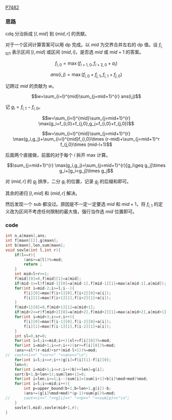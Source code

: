 [P7482](https://www.luogu.com.cn/problem/P7482)

### 思路

cdq 分治拆成 $[l,mid]$ 到 $(mid,r]$ 的贡献。

对于一个区间计算答案可以用 dp 完成。以 $mid$ 为交界合并左右的 dp 值。设 $f_{i,0/1}$ 表示区间 $[i,mid]$ 或区间 $(mid,i]$，是否选 $mid$ 或 $mid+1$ 的答案。

$$f_{i,0}=\max (f_{i+1,0},f_{i+2,0}+a_i)$$

$$ans(i,j)=\max (f_{i,0}+f_{j,1},f_{i,1}+f_{j,0})$$

记跨过 $mid$ 的贡献为 $w$。

$$w=\sum_{i=l}^{mid}\sum_{j=mid+1}^{r} ans(i,j)$$

记 $g_i=f_{i,1}-f_{i,0}$。

$$w=\sum_{i=l}^{mid}\sum_{j=mid+1}^{r} \max(g_i+f_{i,0}+f_{j,0},g_j+f_{i,0}+f_{j,0})$$

$$w=\sum_{i=l}^{mid}\sum_{j=mid+1}^{r} \max(g_i,g_j)+\sum_{i=l}^{mid}f_{i,0}\times (r-mid)+\sum_{j=mid+1}^r f_{j,0}\times (mid-l+1)$$

后面两个直接做，前面的对于每个 $i$ 拆开 max 计算。

$$\sum_{j=mid+1}^{r} \max(g_i,g_j)=\sum_{j=mid+1}^{r}[g_i\geq g_j]\times g_i+[g_i<g_j]\times g_j$$


对 $(mid,r]$ 的 $g_j$ 排序，二分 $g_i$ 的位置，记录 $g_j$ 的后缀和即可。

其余的递归 $[l,mid]$ 和 $(mid,r]$ 解决。

然后发现一个 sub 都没过。原因是不一定一定要选 $mid$ 和 $mid+1$，将 $f_{i,1}$ 的定义改为区间不考虑任何限制的最大值，强行当作选 $mid$ 位置即可。

### code

```cpp
int n,a[maxn],ans;
int f[maxn][2],g[maxn];
int b[maxn],len,sum[maxn];
void sovle(int l,int r){
	if(l==r){
		(ans+=a[l])%=mod;
		return ;
	}
	int mid=l+r>>1;
	f[mid][0]=0,f[mid][1]=a[mid];
	if(mid-1>=l)f[mid-1][0]=a[mid-1],f[mid-1][1]=max(a[mid-1],a[mid]);
	for(int i=mid-2;i>=l;i--){
		f[i][0]=max(f[i+1][0],f[i+2][0]+a[i]);
		f[i][1]=max(f[i+1][1],f[i+2][1]+a[i]);
	}
	f[mid+1][0]=0,f[mid+1][1]=a[mid+1];
	if(mid+2<=r)f[mid+2][0]=a[mid+2],f[mid+2][1]=max(a[mid+2],a[mid+1]);
	for(int i=mid+3;i<=r;i++){
		f[i][0]=max(f[i-1][0],f[i-2][0]+a[i]);
		f[i][1]=max(f[i-1][1],f[i-2][1]+a[i]);
	}
	int sl=0,sr=0;
	for(int i=l;i<=mid;i++)(sl+=f[i][0])%=mod;
	for(int i=mid+1;i<=r;i++)(sr+=f[i][0])%=mod;
	(ans+=sl*(r-mid)+sr*(mid-l+1))%=mod;
//	cout<<l<<" "<<r<<" "<<ans<<"\n"; 
	for(int i=l;i<=r;i++)g[i]=f[i][1]-f[i][0];
	len=0; 
	for(int i=mid+1;i<=r;i++)b[++len]=g[i];
	sort(b+1,b+len+1);sum[len+1]=0;
	for(int i=len;i>=1;i--)sum[i]=(sum[i+1]+b[i]%mod+mod)%mod;
	for(int i=l;i<=mid;i++){
		int p=upper_bound(b+1,b+len+1,g[i])-b;
		(ans+=(g[i]%mod+mod)*(p-1)+sum[p])%=mod;
//		cout<<i<<" "<<g[i]<<" "<<p<<" "<<sum[p]<<"\n";
	}
	sovle(l,mid),sovle(mid+1,r);
}
```